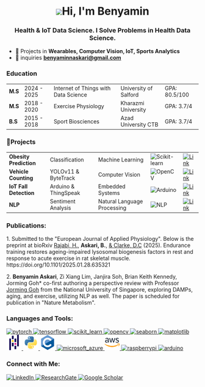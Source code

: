 <link rel="stylesheet" href="https://cdnjs.cloudflare.com/ajax/libs/font-awesome/6.0.0-beta3/css/all.min.css">

<h1 align="center"><img src="https://media.giphy.com/media/hvRJCLFzcasrR4ia7z/giphy.gif" width="35">Hi, I'm Benyamin</h1>
<h3 align="center">Health & IoT Data Science. I Solve Problems in Health Data Science.</h3>

- 💬 Projects in **Wearables, Computer Vision, IoT, Sports Analytics**
- 📧 inquiries **benyaminnaskari@gmail.com**

<h3 align="left">Education</h3>
<table>
  <tr>
    <td><strong>M.S</strong></td>
    <td>2024 - 2025</td>
    <td>Internet of Things with Data Science</td>
    <td>University of Salford</td>
    <td>GPA: 80.5/100</td>
  </tr>
  <tr>
    <td><strong>M.S</strong></td>
    <td>2018 - 2020</td>
    <td>Exercise Physiology</td>
    <td>Kharazmi University</td>
    <td>GPA: 3.7/4</td>
  </tr>
  <tr>
    <td><strong>B.S</strong></td>
    <td>2015 - 2018</td>
    <td>Sport Biosciences</td>
    <td>Azad University CTB</td>
    <td>GPA: 3.7/4</td>
  </tr>
</table>

<h3 align="left">🚀Projects</h3>
<table>
  <tr>
    <td><strong>Obesity Prediction</strong></td>
    <td>Classification</td>
    <td>Machine Learning</td>
    <td><img src="https://img.shields.io/badge/Scikit--learn-F7931E?style=for-the-badge&logo=scikit-learn&logoColor=white" height="25" alt="Scikit-learn"/></td>
    <td><a href="https://www.mdpi.com/1424-8220/22/11/4240">
      <img src="https://img.shields.io/badge/Link-Research-blue" alt="Link">
    </a></td>
  </tr>
  <tr>
    <td><strong>Vehicle Counting</strong></td>
    <td>YOLOv11 & ByteTrack</td>
    <td>Computer Vision</td>
    <td><img src="https://img.shields.io/badge/OpenCV-5C3EE8?style=for-the-badge&logo=opencv&logoColor=white" height="25" alt="OpenCV"/></td>
    <td><a href="https://github.com/Benyamin-Askari/Computer-Vision">
      <img src="https://img.shields.io/badge/Link-GitHub-green" alt="Link">
    </a></td>
  </tr>
  <tr>
    <td><strong>IoT Fall Detection</strong></td>
    <td>Arduino & ThingSpeak</td>
    <td>Embedded Systems</td>
    <td><img src="https://img.shields.io/badge/Arduino-00979D?style=for-the-badge&logo=arduino&logoColor=white" height="25" alt="Arduino"/></td>
    <td><a href="https://github.com/Benyamin-Askari/IoT-Fall-Detection">
      <img src="https://img.shields.io/badge/Link-GitHub-green" alt="Link">
    </a></td>
  </tr>
  <tr>
    <td><strong>NLP</strong></td>
    <td>Sentiment Analysis</td>
    <td>Natural Language Processing</td>
    <td><img src="https://img.shields.io/badge/NLP-4A90E2?style=for-the-badge&logo=tensorflow&logoColor=white" height="25" alt="NLP"/></td>
    <td><a href="https://github.com/Benyamin-Askari/Sentiment-Analysis">
      <img src="https://img.shields.io/badge/Link-GitHub-green" alt="Link">
    </a></td>
  </tr>
</table>

<h3 align="left">Publications:</h3>
<p>
  1. Submitted to the "European Journal of Applied Physiology". Below is the preprint at bioRxiv <a href="https://scholar.google.com/citations?hl=en&user=GVRRgKYAAAAJ">Rajabi, H.</a>, <b>Askari, B.</b>, <a href="https://www.sfu.ca/bpk/about/people/faculty/david-c-clarke.html">& Clarke, D.C</a> (2025). Endurance training restores ageing-impaired lysosomal biogenesis factors in rest and response to acute exercise in rat skeletal muscle. https://doi.org/10.1101/2025.01.28.635321
</p>
<p>
  2. <b>Benyamin Askari</b>, Zi Xiang Lim, Janjira Soh, Brian Keith Kennedy, Jorming Goh* co-first authoring a perspective review with Professor <a href="https://medicine.nus.edu.sg/phys/about-us/academic-staff/research-track/goh-jor-ming/" target="_blank">Jorming Goh</a> from the National University of Singapore, exploring DAMPs, aging, and exercise, utilizing NLP as well. The paper is scheduled for publication in "Nature Metabolism".
</p>

<h3 align="left">Languages and Tools:</h3>
<p align="left"> 
  <a href="https://pytorch.org/" target="_blank" rel="noreferrer"> 
    <img src="https://www.vectorlogo.zone/logos/pytorch/pytorch-icon.svg" alt="pytorch" width="40" height="40"/> 
  </a> 
  <a href="https://www.tensorflow.org" target="_blank" rel="noreferrer"> 
    <img src="https://www.vectorlogo.zone/logos/tensorflow/tensorflow-icon.svg" alt="tensorflow" width="40" height="40"/> 
  </a> 
  <a href="https://scikit-learn.org/" target="_blank" rel="noreferrer"> 
    <img src="https://upload.wikimedia.org/wikipedia/commons/0/05/Scikit_learn_logo_small.svg" alt="scikit_learn" width="40" height="40"/> 
  </a> 
  <a href="https://opencv.org/" target="_blank" rel="noreferrer"> 
    <img src="https://www.vectorlogo.zone/logos/opencv/opencv-icon.svg" alt="opencv" width="40" height="40"/> 
  </a> 
  <a href="https://seaborn.pydata.org/" target="_blank" rel="noreferrer"> 
    <img src="https://seaborn.pydata.org/_images/logo-mark-lightbg.svg" alt="seaborn" width="40" height="40"/> 
  </a> 
  <a href="https://matplotlib.org/" target="_blank" rel="noreferrer"> 
    <img src="https://upload.wikimedia.org/wikipedia/commons/8/84/Matplotlib_icon.svg" alt="matplotlib" width="40" height="40"/> 
  </a> 
  <a href="https://pandas.pydata.org/" target="_blank" rel="noreferrer"> 
    <img src="https://raw.githubusercontent.com/devicons/devicon/2ae2a900d2f041da66e950e4d48052658d850630/icons/pandas/pandas-original.svg" alt="pandas" width="40" height="40"/> 
  </a> 
  <a href="https://www.python.org" target="_blank" rel="noreferrer"> 
    <img src="https://raw.githubusercontent.com/devicons/devicon/master/icons/python/python-original.svg" alt="python" width="40" height="40"/> 
  </a> 
  <a href="https://www.cprogramming.com/" target="_blank" rel="noreferrer"> 
    <img src="https://raw.githubusercontent.com/devicons/devicon/master/icons/c/c-original.svg" alt="c" width="40" height="40"/> 
  </a> 
  <a href="https://azure.microsoft.com/" target="_blank" rel="noreferrer"> 
    <img src="https://www.vectorlogo.zone/logos/microsoft_azure/microsoft_azure-icon.svg" alt="microsoft_azure" width="40" height="40"/> 
  </a> 
  <a href="https://aws.amazon.com" target="_blank" rel="noreferrer"> 
    <img src="https://raw.githubusercontent.com/devicons/devicon/master/icons/amazonwebservices/amazonwebservices-original-wordmark.svg" alt="aws" width="40" height="40"/> 
  </a> 
  <a href="https://www.raspberrypi.org/" target="_blank" rel="noreferrer"> 
    <img src="https://upload.wikimedia.org/wikipedia/en/c/cb/Raspberry_Pi_Logo.svg" alt="raspberrypi" width="40" height="40"/> 
  </a> 
  <a href="https://www.arduino.cc/" target="_blank" rel="noreferrer"> 
    <img src="https://cdn.worldvectorlogo.com/logos/arduino-1.svg" alt="arduino" width="40" height="40"/> 
  </a> 


<h3 align="left">Connect with Me:</h3>
<p align="left">
    <a href="https://www.linkedin.com/in/benyamin-askari-443424318" target="_blank">
        <img src="https://img.shields.io/badge/LinkedIn-0077B5?style=for-the-badge&logo=linkedin&logoColor=white" height="25" alt="LinkedIn"/>
    </a>
    <a href="https://www.researchgate.net/profile/Benyamin-Askari" target="_blank">
        <img src="https://img.shields.io/badge/ResearchGate-00CCBB?style=for-the-badge&logo=researchgate&logoColor=white" height="25" alt="ResearchGate"/>
    </a>
    <a href="https://scholar.google.com/citations?hl=en&user=NJb01oYAAAAJ&view_op=list_works&sortby=pubdate" target="_blank">
        <img src="https://img.shields.io/badge/Google%20Scholar-4285F4?style=for-the-badge&logo=googlescholar&logoColor=white" height="25" alt="Google Scholar"/>
    </a>
</p>
